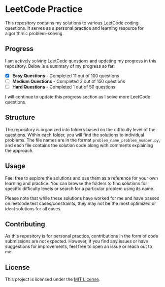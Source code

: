 # LeetCode Practice

This repository contains my solutions to various LeetCode coding questions. It serves as a personal practice and learning resource for algorithmic problem-solving.

## Progress

I am actively solving LeetCode questions and updating my progress in this repository. Below is a summary of my progress so far:

- [x] **Easy Questions** - Completed 11 out of 100 questions
- [ ] **Medium Questions** - Completed 2 out of 150 questions
- [ ] **Hard Questions** - Completed 1 out of 50 questions

I will continue to update this progress section as I solve more LeetCode questions.

## Structure

The repository is organized into folders based on the difficulty level of the questions. Within each folder, you will find the solutions to individual problems. The file names are in the format `problem_name_problem_number.py`, and each file contains the solution code along with comments explaining the approach.

## Usage

Feel free to explore the solutions and use them as a reference for your own learning and practice. You can browse the folders to find solutions for specific difficulty levels or search for a particular problem using its name.

Please note that while these solutions have worked for me and have passed on leetcode test cases/constraints, they may not be the most optimized or ideal solutions for all cases.

## Contributing

As this repository is for personal practice, contributions in the form of code submissions are not expected. However, if you find any issues or have suggestions for improvements, feel free to open an issue or reach out to me.

## License

This project is licensed under the [MIT License](LICENSE).
